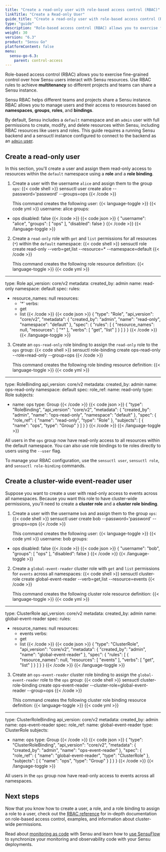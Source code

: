 ```yaml
---
title: "Create a read-only user with role-based access control (RBAC)"
linkTitle: "Create a Read-only User"
guide_title: "Create a read-only user with role-based access control (RBAC)"
type: "guide"
description: "Role-based access control (RBAC) allows you to exercise fine-grained control over how Sensu users interact with Sensu resources. Use RBAC rules to achieve multitenancy so different projects and teams can share a Sensu instance. Read this guide to create users with Sensu RBAC."
weight: 30
version: "6.3"
product: "Sensu Go"
platformContent: false
menu: 
  sensu-go-6.3:
    parent: control-access
---
```


Role-based access control (RBAC) allows you to exercise fine-grained control over how Sensu users interact with Sensu resources.
Use RBAC rules to achieve **multitenancy** so different projects and teams can share a Sensu instance. 

Sensu RBAC helps different teams and projects share a Sensu instance.
RBAC allows you to manage users and their access to resources based on **namespaces**, **groups**, **roles**, and **bindings**.

By default, Sensu includes a `default` namespace and an `admin` user with full permissions to create, modify, and delete resources within Sensu, including RBAC resources like users and roles.
This guide requires a running Sensu backend and a sensuctl instance configured to connect to the backend as an [`admin` user][2].

## Create a read-only user

In this section, you'll create a user and assign them read-only access to resources within the `default` namespace using a **role** and a **role binding**.

1. Create a user with the username `alice` and assign them to the group `ops`:
{{< code shell >}}
sensuctl user create alice --password='password' --groups=ops
{{< /code >}}

   This command creates the following user:
   {{< language-toggle >}}
{{< code yml >}}
username: alice
groups:
- ops
disabled: false
{{< /code >}}
{{< code json >}}
{
  "username": "alice",
  "groups": [
    "ops"
  ],
  "disabled": false
}
{{< /code >}}
{{< /language-toggle >}}

2. Create a `read-only` role with `get` and `list` permissions for all resources (`*`) within the `default` namespace:
{{< code shell >}}
sensuctl role create read-only --verb=get,list --resource=* --namespace=default
{{< /code >}}

   This command creates the following role resource definition:
   {{< language-toggle >}}
{{< code yml >}}
---
type: Role
api_version: core/v2
metadata:
  created_by: admin
  name: read-only
  namespace: default
spec:
  rules:
  - resource_names: null
    resources:
    - '*'
    verbs:
    - get
    - list
{{< /code >}}
{{< code json >}}
{
  "type": "Role",
  "api_version": "core/v2",
  "metadata": {
    "created_by": "admin",
    "name": "read-only",
    "namespace": "default"
  },
  "spec": {
    "rules": [
      {
        "resource_names": null,
        "resources": [
          "*"
        ],
        "verbs": [
          "get",
          "list"
        ]
      }
    ]
  }
}
{{< /code >}}
{{< /language-toggle >}}

3. Create an `ops-read-only` role binding to assign the `read-only` role to the `ops` group:
{{< code shell >}}
sensuctl role-binding create ops-read-only --role=read-only --group=ops
{{< /code >}}

   This command creates the following role binding resource definition:
   {{< language-toggle >}}
{{< code yml >}}
---
type: RoleBinding
api_version: core/v2
metadata:
  created_by: admin
  name: ops-read-only
  namespace: default
spec:
  role_ref:
    name: read-only
    type: Role
  subjects:
  - name: ops
    type: Group
{{< /code >}}
{{< code json >}}
{
  "type": "RoleBinding",
  "api_version": "core/v2",
  "metadata": {
    "created_by": "admin",
    "name": "ops-read-only",
    "namespace": "default"
  },
  "spec": {
    "role_ref": {
      "name": "read-only",
      "type": "Role"
    },
    "subjects": [
      {
        "name": "ops",
        "type": "Group"
      }
    ]
  }
}
{{< /code >}}
{{< /language-toggle >}}

All users in the `ops` group now have read-only access to all resources within the default namespace.
You can also use role bindings to tie roles directly to users using the `--user` flag.

To manage your RBAC configuration, use the `sensuctl user`, `sensuctl role`, and `sensuctl role-binding` commands.

## Create a cluster-wide event-reader user

Suppose you want to create a user with read-only access to events across all namespaces.
Because you want this role to have cluster-wide permissions, you'll need to create a **cluster role** and a **cluster role binding**.

1. Create a user with the username `bob` and assign them to the group `ops`:
{{< code shell >}}
sensuctl user create bob --password='password' --groups=ops
{{< /code >}}

   This command creates the following user:
   {{< language-toggle >}}
{{< code yml >}}
username: bob
groups:
- ops
disabled: false
{{< /code >}}
{{< code json >}}
{
  "username": "bob",
  "groups": [
    "ops"
  ],
  "disabled": false
}
{{< /code >}}
{{< /language-toggle >}}

2. Create a `global-event-reader` cluster role with `get` and `list` permissions for `events` across all namespaces:
{{< code shell >}}
sensuctl cluster-role create global-event-reader --verb=get,list --resource=events
{{< /code >}}

   This command creates the following cluster role resource definition:
   {{< language-toggle >}}
{{< code yml >}}
---
type: ClusterRole
api_version: core/v2
metadata:
  created_by: admin
  name: global-event-reader
spec:
  rules:
  - resource_names: null
    resources:
    - events
    verbs:
    - get
    - list
{{< /code >}}
{{< code json >}}
{
  "type": "ClusterRole",
  "api_version": "core/v2",
  "metadata": {
    "created_by": "admin",
    "name": "global-event-reader"
  },
  "spec": {
    "rules": [
      {
        "resource_names": null,
        "resources": [
          "events"
        ],
        "verbs": [
          "get",
          "list"
        ]
      }
    ]
  }
}
{{< /code >}}
{{< /language-toggle >}}

3. Create an `ops-event-reader` cluster role binding to assign the `global-event-reader` role to the `ops` group:
{{< code shell >}}
sensuctl cluster-role-binding create ops-event-reader --cluster-role=global-event-reader --group=ops
{{< /code >}}

   This command creates the following cluster role binding resource definition:
   {{< language-toggle >}}
{{< code yml >}}
---
type: ClusterRoleBinding
api_version: core/v2
metadata:
  created_by: admin
  name: ops-event-reader
spec:
  role_ref:
    name: global-event-reader
    type: ClusterRole
  subjects:
  - name: ops
    type: Group
{{< /code >}}
{{< code json >}}
{
  "type": "ClusterRoleBinding",
  "api_version": "core/v2",
  "metadata": {
    "created_by": "admin",
    "name": "ops-event-reader"
  },
  "spec": {
    "role_ref": {
      "name": "global-event-reader",
      "type": "ClusterRole"
    },
    "subjects": [
      {
        "name": "ops",
        "type": "Group"
      }
    ]
  }
}
{{< /code >}}
{{< /language-toggle >}}

All users in the `ops` group now have read-only access to events across all namespaces.

## Next steps

Now that you know how to create a user, a role, and a role binding to assign a role to a user, check out the [RBAC reference][1] for in-depth documentation on role-based access control, examples, and information about cluster-wide permissions.

Read about [monitoring as code][3] with Sensu and learn how to [use SensuFlow][4] to synchronize your monitoring and observability code with your Sensu deployments.


[1]: ../rbac/
[2]: ../rbac#default-users
[3]: ../../monitoring-as-code/
[4]: https://sensu.io/blog/monitoring-as-code-with-sensu-flow
